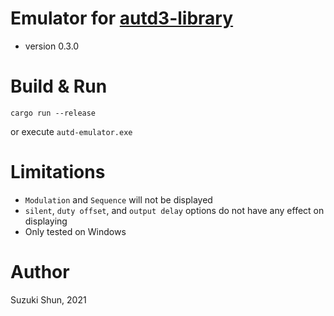 # Emulator for [autd3-library](https://github.com/shinolab/autd3-library-software)

* version 0.3.0

# Build & Run

```
cargo run --release
```

or execute `autd-emulator.exe`

# Limitations

* `Modulation` and `Sequence` will not be displayed
* `silent`, `duty offset`, and `output delay` options do not have any effect on displaying
* Only tested on Windows

# Author

Suzuki Shun, 2021
